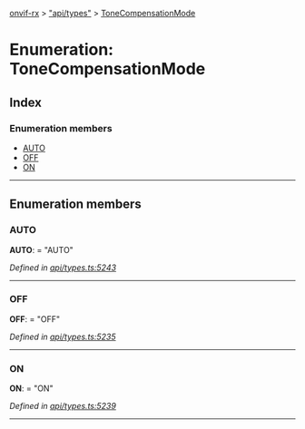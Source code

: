 [onvif-rx](../README.md) > ["api/types"](../modules/_api_types_.md) > [ToneCompensationMode](../enums/_api_types_.tonecompensationmode.md)

# Enumeration: ToneCompensationMode

## Index

### Enumeration members

* [AUTO](_api_types_.tonecompensationmode.md#auto)
* [OFF](_api_types_.tonecompensationmode.md#off)
* [ON](_api_types_.tonecompensationmode.md#on)

---

## Enumeration members

<a id="auto"></a>

###  AUTO

**AUTO**:  = "AUTO"

*Defined in [api/types.ts:5243](https://github.com/patrickmichalina/onvif-rx/blob/1596479/src/api/types.ts#L5243)*

___
<a id="off"></a>

###  OFF

**OFF**:  = "OFF"

*Defined in [api/types.ts:5235](https://github.com/patrickmichalina/onvif-rx/blob/1596479/src/api/types.ts#L5235)*

___
<a id="on"></a>

###  ON

**ON**:  = "ON"

*Defined in [api/types.ts:5239](https://github.com/patrickmichalina/onvif-rx/blob/1596479/src/api/types.ts#L5239)*

___


